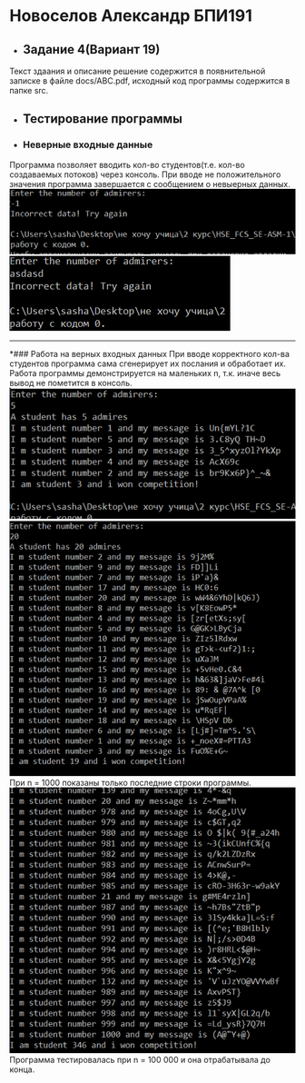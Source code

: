 # Новоселов Александр БПИ191
* ## Задание 4(Вариант 19)
Текст здаания и описание решение содержится в появнительной записке в файле docs/ABC.pdf, исходный код программы содержится в папке src. 
* ## Тестирование программы
* ### Неверные входные данные
Программа позволяет вводить кол-во студентов(т.е. кол-во создаваемых потоков) через консоль. При вводе не положительного значения программа завершается с сообщением о невыерных данных.
![Результат рабоыт программы на неверных входных данных](https://github.com/Freeezzzi/HSE_FCS_SE-ASM-1/blob/master/task04/docs/Incorrect_data_1.PNG)
![Результат рабоыт программы на неверных входных данных](https://github.com/Freeezzzi/HSE_FCS_SE-ASM-1/blob/master/task04/docs/Incorrect_data_2PNG.PNG)
***

*### Работа на верных входных данных
При вводе корректного кол-ва студентов программа сама сгенерирует их послания и обработает их. Работа программы демонстрируется на маленьких n, т.к. иначе весь вывод не пометится в консоль.
![Результат рабоыт программы на верных входных данных](https://github.com/Freeezzzi/HSE_FCS_SE-ASM-1/blob/master/task04/docs/Correct_data_1.PNG)
![Результат рабоыт программы на верных входных данных](https://github.com/Freeezzzi/HSE_FCS_SE-ASM-1/blob/master/task04/docs/Correct_data_2.PNG)
При n = 1000 показаны только последние строки программы.
![Результат рабоыт программы на верных входных данных](https://github.com/Freeezzzi/HSE_FCS_SE-ASM-1/blob/master/task04/docs/Correct_data_3PNG.PNG)
Программа тестировалась при n = 100 000 и она отрабатывала до конца.
